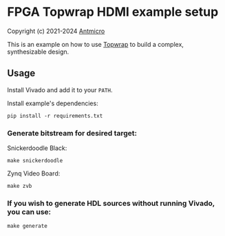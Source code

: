# FPGA Topwrap HDMI example setup

Copyright (c) 2021-2024 [Antmicro](https://antmicro.com)

This is an example on how to use [Topwrap](https://github.com/antmicro/topwrap) to build a complex, synthesizable design.

## Usage

Install Vivado and add it to your `PATH`.

Install example's dependencies:
<!-- name="install-deps" -->
```
pip install -r requirements.txt
```

### Generate bitstream for desired target:

Snickerdoodle Black:

<!-- name="snickerdoodle" -->
```
make snickerdoodle
```

Zynq Video Board:

<!-- name="zvb" -->
```
make zvb
```

### If you wish to generate HDL sources without running Vivado, you can use:

<!-- name="generate" -->
```
make generate
```
